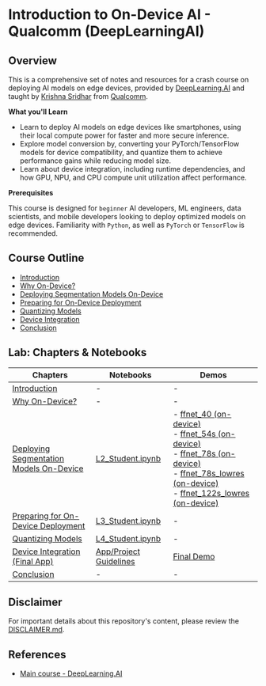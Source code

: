 # **Introduction to On-Device AI - Qualcomm (DeepLearningAI)**

## Overview

This is a comprehensive set of notes and resources for a crash course on deploying AI models on edge devices, provided by [DeepLearning.AI](https://www.DeepLearning.AI) and taught by [Krishna Sridhar](https://www.linkedin.com/in/srikris) from [Qualcomm](https://www.qualcomm.com).

**What you'll Learn**

- Learn to deploy AI models on edge devices like smartphones, using their local compute power for faster and more secure inference.
- Explore model conversion by, converting your PyTorch/TensorFlow models for device compatibility, and quantize them to achieve performance gains while reducing model size.
- Learn about device integration, including runtime dependencies, and how GPU, NPU, and CPU compute unit utilization affect performance.

**Prerequisites**

This course is designed for `beginner` AI developers, ML engineers, data scientists, and mobile developers looking to deploy optimized models on edge devices. Familiarity with `Python`, as well as `PyTorch` or `TensorFlow` is recommended.

## Course Outline
- [Introduction](./lab/chapters/slides/00_Intro/)    
- [Why On-Device?](./lab/chapters/slides/01_Why_on_device/)
- [Deploying Segmentation Models On-Device](./lab/chapters/slides/02_Deploying_Segmentation_Models_On_Device/)
- [Preparing for On-Device Deployment](./lab/chapters/slides/03_Preparing_for_on_device_deployment/)
- [Quantizing Models](./lab/chapters/slides/04_Quantizing_Models/)
- [Device Integration](./lab/chapters/slides/05_Device_Integration/)
- [Conclusion](./lab/chapters/slides/06_Conclusion/)


## Lab: Chapters & Notebooks

|Chapters|Notebooks|Demos|
|--|--|--|
|[Introduction](./lab/chapters/slides/00_Intro/)|-|-|
|[Why On-Device?](./lab/chapters/slides/01_Why_on_device/)|-|-|
|[Deploying Segmentation Models On-Device](./lab/chapters/slides/02_Deploying_Segmentation_Models_On_Device/)|[L2_Student.ipynb](./lab/notebooks/L2/L2_Student.ipynb)| - [ffnet_40 (on-device)](https://aihub.qualcomm.com/mobile/models/ffnet_40s) <br> - [ffnet_54s (on-device)](https://aihub.qualcomm.com/mobile/models/ffnet_54s)<br> - [ffnet_78s (on-device)](https://aihub.qualcomm.com/mobile/models/ffnet_78s)<br> - [ffnet_78s_lowres (on-device)](https://aihub.qualcomm.com/mobile/models/ffnet_78s_lowres)<br> - [ffnet_122s_lowres (on-device)](https://aihub.qualcomm.com/mobile/models/ffnet_122ns_lowres)|
|[Preparing for On-Device Deployment](./lab/chapters/slides/03_Preparing_for_on_device_deployment/)|[L3_Student.ipynb](./lab/notebooks/L3/L3_Student.ipynb)|-|
|[Quantizing Models](./lab/chapters/slides/04_Quantizing_Models/)|[L4_Student.ipynb](./lab/notebooks/L4/L4_Student.ipynb)|-|
|[Device Integration (Final App)](./lab/chapters/slides/05_Device_Integration/)| [App/Project Guidelines](./lab/notebooks/final_demo/Appendix-Building_the_App.ipynb) |[Final Demo](./lab/notebooks/final_demo/)|
|[Conclusion](./lab/chapters/slides/06_Conclusion/)| - |-|


## Disclaimer

For important details about this repository's content, please review the [DISCLAIMER.md](./DISCLAIMER.md).

## References

- [Main course - DeepLearning.AI](https://www.deeplearning.ai/short-courses/introduction-to-on-device-ai/)



